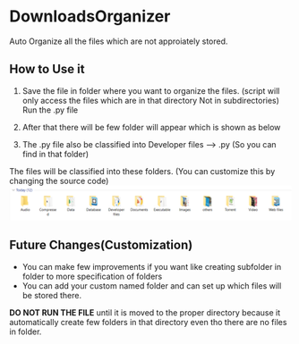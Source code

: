 # DownloadsOrganizer
Auto Organize all the files which are not approiately stored. 


## How to Use it 

1. Save the file in folder where you want to organize the files. (script will only access the files which are in that directory Not in subdirectories)
Run the .py file 

2. After that there will be few folder will appear which is shown as below 

3. The .py file also be classified into Developer files --> .py (So you can find in that folder)

The files will be classified into these folders. (You can customize this by changing the source code)
<img src="image.png"></img>

## Future Changes(Customization) 
* You can make few improvements if you want like creating subfolder in folder to more specification of folders
* You can add your custom named folder and can set up which files will be stored there.

**DO NOT RUN THE FILE** until it is moved to the proper directory because it automatically create few folders in that directory even tho there are no files in folder.
